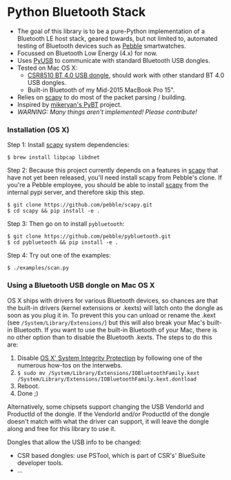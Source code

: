 # Python Bluetooth Stack

- The goal of this library is to be a pure-Python implementation of a Bluetooth LE host stack,
  geared towards, but not limited to, automated testing of Bluetooth devices such as [Pebble][0]
  smartwatches.
- Focussed on Bluetooth Low Energy (4.x) for now.
- Uses [PyUSB][1] to communicate with standard Bluetooth USB dongles.
- Tested on Mac OS X:
    - [CSR8510 BT 4.0 USB dongle][2], should work with other standard BT 4.0 USB dongles.
    - Built-in Bluetooth of my Mid-2015 MacBook Pro 15".
- Relies on [scapy][3] to do most of the packet parsing / building.
- Inspired by [mikeryan's PyBT][5] project.
- *WARNING: Many things aren't implemented! Please contribute!*

### Installation (OS X)

Step 1: Install [scapy][3] system dependencies:

```
$ brew install libpcap libdnet
```

Step 2: Because this project currently depends on a features in [scapy][3] that have not yet been
released, you'll need install scapy from Pebble's clone. If you're a Pebble employee, you should be
able to install [scapy][3] from the internal pypi server, and therefore skip this step.

```
$ git clone https://github.com/pebble/scapy.git
$ cd scapy && pip install -e .
```

Step 3: Then go on to install `pybluetooth`:

```
$ git clone https://github.com/pebble/pybluetooth.git
$ cd pybluetooth && pip install -e .
```

Step 4: Try out one of the examples:

```
$ ./examples/scan.py
```

### Using a Bluetooth USB dongle on Mac OS X

OS X ships with drivers for various Bluetooth devices, so chances are that the built-in drivers
(kernel extensions or .kexts) will latch onto the dongle as soon as you plug it in. To prevent this
you can unload or rename the .kext (see `/System/Library/Extensions/`) but this will also break your
Mac's built-in Bluetooth. If you want to use the built-in Bluetooth of your Mac, there is no other
option than to disable the Bluetooth .kexts. The steps to do this are:

1. Disable [OS X' System Integrity Protection][4] by following one of the numerous how-tos on the interwebs.
2. `$ sudo mv /System/Library/Extensions/IOBluetoothFamily.kext /System/Library/Extensions/IOBluetoothFamily.kext.dontload`
3. Reboot.
4. Done ;)

Alternatively, some chipsets support changing the USB VendorId and ProductId of the dongle. If the
VendorId and/or ProductId of the dongle doesn't match with what the driver can support, it will
leave the dongle along and free for this library to use it.

Dongles that allow the USB info to be changed:

- CSR based dongles: use PSTool, which is part of CSR's' BlueSuite developer tools.
- ...

[0]: http://www.pebble.com/
[1]: http://walac.github.io/pyusb/
[2]: http://www.amazon.com/s/ref=nb_sb_noss?url=search-alias%3Daps&field-keywords=CSR8510
[3]: https://github.com/pebble/scapy
[4]: https://support.apple.com/en-us/HT204899
[5]: https://github.com/mikeryan/PyBT